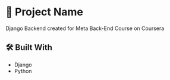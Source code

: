 # 📌 Project Name

Django Backend created for Meta Back-End Course on Coursera


## 🛠 Built With

- Django
- Python
